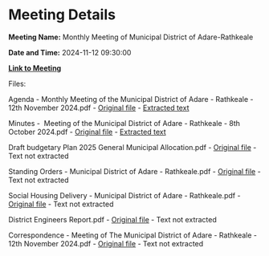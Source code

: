 # Meeting Details

**Meeting Name:** Monthly Meeting of Municipal District of Adare-Rathkeale

**Date and Time:** 2024-11-12 09:30:00

**[Link to Meeting](https://www.limerick.ie/council/whats-on/monthly-meeting-of-municipal-district-of-adare-rathkeale-9)**

Files: 

Agenda - Monthly Meeting of the Municipal District of Adare - Rathkeale - 12th November 2024.pdf - [Original file](https://www.limerick.ie/sites/default/files/media/documents/2024-11/agenda-monthly-meeting-of-the-municipal-district-of-adare-rathkeale-12th-november-2024_0.pdf) - [Extracted text](./Agenda%20-%20Monthly%20Meeting%20of%20the%20Municipal%20District%20of%20Adare%20-%20Rathkeale%20-%2012th%20November%202024.md)

Minutes -  Meeting of the Municipal District of Adare - Rathkeale - 8th October 2024.pdf - [Original file](https://www.limerick.ie/sites/default/files/media/documents/2024-11/minutes-meeting-of-the-municipal-district-of-adare-rathkeale-8th-october-2024_0.pdf) - [Extracted text](./Minutes%20-%C2%A0%20Meeting%20of%20the%20Municipal%20District%20of%20Adare%20-%20Rathkeale%20-%208th%20October%202024.md)

Draft budgetary Plan 2025 General Municipal Allocation.pdf - [Original file](https://www.limerick.ie/sites/default/files/media/documents/2024-11/draft-budgetary-plan-2025-general-municipal-allocation_0.pdf) - Text not extracted

Standing Orders - Municipal District of Adare - Rathkeale.pdf - [Original file](https://www.limerick.ie/sites/default/files/media/documents/2024-11/standing-orders-municipal-district-of-adare-rathkeale.pdf) - Text not extracted

Social Housing Delivery - Municipal District of Adare - Rathkeale.pdf - [Original file](https://www.limerick.ie/sites/default/files/media/documents/2024-11/social-housing-delivery.pdf) - Text not extracted

District Engineers Report.pdf - [Original file](https://www.limerick.ie/sites/default/files/media/documents/2024-11/district-engineers-report.pdf) - Text not extracted

Correspondence - Meeting of The Municipal District of Adare - Rathkeale - 12th November 2024.pdf - [Original file](https://www.limerick.ie/sites/default/files/media/documents/2024-11/correspondence-meeting-of-the-municipal-district-of-adare-rathkeale-12th-november-2024.pdf) - Text not extracted

